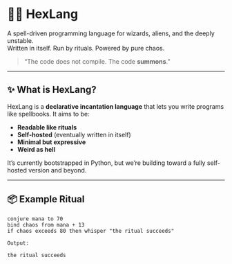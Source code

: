 # 🧙‍♀️ HexLang

A spell-driven programming language for wizards, aliens, and the deeply unstable.  
Written in itself. Run by rituals. Powered by pure chaos.

> “The code does not compile. The code **summons**.”

---

## ✨ What is HexLang?

HexLang is a **declarative incantation language** that lets you write programs like spellbooks. It aims to be:
- **Readable like rituals**
- **Self-hosted** (eventually written in itself)
- **Minimal but expressive**
- **Weird as hell**

It’s currently bootstrapped in Python, but we’re building toward a fully self-hosted version and beyond.

---

## 📦 Example Ritual

```plaintext
conjure mana to 70
bind chaos from mana + 13
if chaos exceeds 80 then whisper "the ritual succeeds"

Output:

the ritual succeeds
